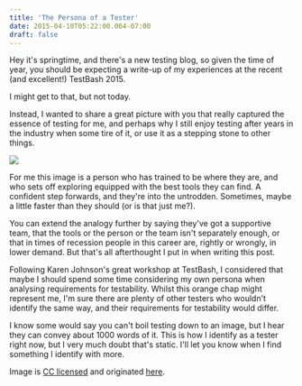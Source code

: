 ```yaml
---
title: 'The Persona of a Tester'
date: 2015-04-10T05:22:00.004-07:00
draft: false
---
```


Hey it's springtime, and there's a new testing blog, so given the time of year, you should be expecting a write-up of my experiences at the recent (and excellent!) TestBash 2015.  
  

I might get to that, but not today.

  
Instead, I wanted to share a great picture with you that really captured the essence of testing for me, and perhaps why I still enjoy testing after years in the industry when some tire of it, or use it as a stepping stone to other things.   
  
  

[![](http://3.bp.blogspot.com/-CBZmFhAstrM/VSYzkw_BtlI/AAAAAAAASE0/6oijm1jzjK4/s1600/5874890944_a1ec9056d3_o.jpg)](http://3.bp.blogspot.com/-CBZmFhAstrM/VSYzkw_BtlI/AAAAAAAASE0/6oijm1jzjK4/s1600/5874890944_a1ec9056d3_o.jpg)

  
  
For me this image is a person who has trained to be where they are, and who sets off exploring equipped with the best tools they can find. A confident step forwards, and they're into the untrodden. Sometimes, maybe a little faster than they should (or is that just me?).

  
You can extend the analogy further by saying they've got a supportive team, that the tools or the person or the team isn't separately enough, or that in times of recession people in this career are, rightly or wrongly, in lower demand. But that's all afterthought I put in when writing this post.  
  
Following Karen Johnson's great workshop at TestBash, I considered that maybe I should spend some time considering my own persona when analysing requirements for testability. Whilst this orange chap might represent me, I'm sure there are plenty of other testers who wouldn't identify the same way, and their requirements for testability would differ.

  
I know some would say you can't boil testing down to an image, but I hear they can convey about 1000 words of it. This is how I identify as a tester right now, but I very much doubt that's static. I'll let you know when I find something I identify with more.  
  
Image is [CC licensed](https://creativecommons.org/licenses/by/2.0/) and originated [here](https://www.flickr.com/photos/wretchswings/5874890944/in/photolist-9X9mpb-rdwhdf-8uCa4c-jgDejR-i4RteU-qU6f52-e1eafF-qUXb11-fVBZb7-nbeJt3-qHkVCP-ekN7o9-9tyZpc-bChZ4A-rwDMSr-qj1Nnn-qoGhdT-grfU6a-qS7eDy-fvaEne-p4XWCo-7v6LGx-oQtZjj-rxmFb9-qJCeJu-qoGh5r-ddyvUo-d4Nauh-dnUfb7-rxt7ve-7v6Msc-cWtqjo-rC9Wwt-ruMu6P-qUg9zh-hfgyuG-qowggt-nsJ3hT-ecagKp-dURYPF-78t3ov-p2TNYY-d3u2pS-9fL9fw-ooCP5U-ddyxof-dJujMq-kkkLnY-dARHB6-e1jQko).
